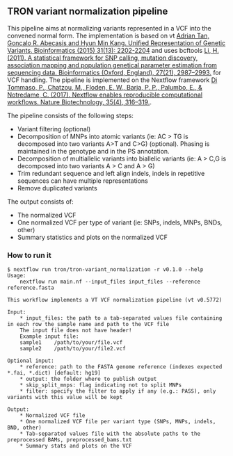## TRON variant normalization pipeline

This pipeline aims at normalizing variants represented in a VCF into the convened normal form. The implementation is based on vt [Adrian Tan, Gonçalo R. Abecasis and Hyun Min Kang. Unified Representation of Genetic Variants. Bioinformatics (2015) 31(13): 2202-2204](http://bioinformatics.oxfordjournals.org/content/31/13/2202) and uses bcftools [Li, H. (2011). A statistical framework for SNP calling, mutation discovery, association mapping and population genetical parameter estimation from sequencing data. Bioinformatics (Oxford, England), 27(21), 2987–2993.](https://doi.org/10.1093/bioinformatics/btr509) for VCF handling. The pipeline is implemented on the Nextflow framework [Di Tommaso, P., Chatzou, M., Floden, E. W., Barja, P. P., Palumbo, E., & Notredame, C. (2017). Nextflow enables reproducible computational workflows. Nature Biotechnology, 35(4), 316–319.](https://doi.org/10.1038/nbt.3820).
 
The pipeline consists of the following steps:
 * Variant filtering (optional)
 * Decomposition of MNPs into atomic variants (ie: AC > TG is decomposed into two variants A>T and C>G) (optional). Phasing is maintained in the genotype and in the PS annotation.
 * Decomposition of multiallelic variants into biallelic variants (ie: A > C,G is decomposed into two variants A > C and A > G)
 * Trim redundant sequence and left align indels, indels in repetitive sequences can have multiple representations
 * Remove duplicated variants
 
The output consists of:
 * The normalized VCF
 * One normalized VCF per type of variant (ie: SNPs, indels, MNPs, BNDs, other)
 * Summary statistics and plots on the normalized VCF


 ### How to run it

 ```
 $ nextflow run tron/tron-variant_normalization -r v0.1.0 --help
 Usage:
     nextflow run main.nf --input_files input_files --reference reference.fasta
 
 This workflow implements a VT VCF normalization pipeline (vt v0.5772)
 
 Input:
     * input_files: the path to a tab-separated values file containing in each row the sample name and path to the VCF file
     The input file does not have header!
     Example input file:
     sample1	/path/to/your/file.vcf
     sample2	/path/to/your/file2.vcf
 
 Optional input:
     * reference: path to the FASTA genome reference (indexes expected *.fai, *.dict) [default: hg19]
     * output: the folder where to publish output
     * skip_split_mnps: flag indicating not to split MNPs
     * filter: specify the filter to apply if any (e.g.: PASS), only variants with this value will be kept
 
 Output:
     * Normalized VCF file
     * One normalized VCF file per variant type (SNPs, MNPs, indels, BND, other)
     * Tab-separated values file with the absolute paths to the preprocessed BAMs, preprocessed_bams.txt
     * Summary stats and plots on the VCF
 ```
 

